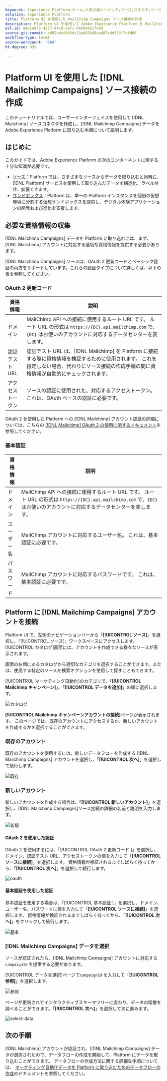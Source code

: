 ```yaml
---
keywords: Experience Platform;ホーム;人気の高いトピック;ソース;コネクタ;ソースコネクタ;ソース sdk;SDK;SDK
solution: Experience Platform
title: Platform UI を使用した MailChimp Campaigns ソース接続の作成
description: Platform UI を使用して Adobe Experience Platform を MailChimp Campaigns に接続する方法を説明します。
exl-id: e8e1ed32-4277-44c9-aafc-6bb9e0a1fe0d
source-git-commit: ed92bdcd965dc13ab83649aad87eddf53f7afd60
workflow-type: tm+mt
source-wordcount: '684'
ht-degree: 93%

---
```


# Platform UI を使用した [!DNL Mailchimp Campaigns] ソース接続の作成

このチュートリアルでは、ユーザーインターフェイスを使用して [!DNL Mailchimp] ソースコネクタを作成し、[!DNL Mailchimp Campaigns] データを Adobe Experience Platform に取り込む手順について説明します。

## はじめに

このガイドでは、Adobe Experience Platform の次のコンポーネントに関する十分な知識が必要です。

* [ソース](../../../../home.md)：Platform では、さまざまなソースからデータを取り込むと同時に、[!DNL Platform] サービスを使用して取り込んだデータを構造化、ラベル付け、拡張できます。
* [サンドボックス](../../../../../sandboxes/home.md)：Platform は、単一の Platform インスタンスを個別の仮想環境に分割する仮想サンドボックスを提供し、デジタル体験アプリケーションの開発および進化を支援します。

## 必要な資格情報の収集

[!DNL Mailchimp Campaigns] データを Platform に取り込むには、まず、[!DNL Mailchimp] アカウントに対応する適切な資格情報を提供する必要があります。

[!DNL Mailchimp Campaigns] ソースは、OAuth 2 更新コードとベーシック認証の両方をサポートしています。これらの認証タイプについて詳しくは、以下の表を参照してください。

### OAuth 2 更新コード

| 資格情報 | 説明 |
| --- | --- |
| ドメイン | MailChimp API への接続に使用するルート URL です。 ルート URL の形式は `https://{DC}.api.mailchimp.com` で、 `{DC}` はお使いのアカウントに対応するデータセンターを表します。 |
| 認証テスト URL | 認証テスト URL は、[!DNL Mailchimp] を Platform に接続する際に資格情報を検証するために使用されます。 これを指定しない場合、代わりにソース接続の作成手順の間に資格情報が自動的にチェックされます。 |
| アクセストークン | ソースの認証に使用された、対応するアクセストークン。これは、OAuth ベースの認証に必要です。 |

OAuth 2 を使用した Platform への [!DNL Mailchimp] アカウント認証の詳細については、こちらの [[!DNL Mailchimp] OAuth 2 の使用に関するドキュメント](https://mailchimp.com/developer/marketing/guides/access-user-data-oauth-2/)を参照してください。

### 基本認証

| 資格情報 | 説明 |
| --- | --- |
| ドメイン | MailChimp API への接続に使用するルート URL です。 ルート URL の形式は `https://{DC}.api.mailchimp.com` で、`{DC}` はお使いのアカウントに対応するデータセンターを表します。 |
| ユーザー名 | MailChimp アカウントに対応するユーザー名。 これは、基本認証に必要です。 |
| パスワード | MailChimp アカウントに対応するパスワードです。 これは、基本認証に必要です。 |

## Platform に [!DNL Mailchimp Campaigns] アカウントを接続

Platform UI で、左側のナビゲーションバーから「**[!UICONTROL ソース]**」を選択し、「[!UICONTROL ソース]」ワークスペースにアクセスします。 [!UICONTROL カタログ]画面には、アカウントを作成できる様々なソースが表示されます。

画面の左側にあるカタログから適切なカテゴリを選択することができます。または、使用する特定のソースを検索オプションを使用して探すこともできます。

[!UICONTROL マーケティング自動化]のカテゴリで、「**[!UICONTROL Mailchimp キャンペーン]**」、「**[!UICONTROL データを追加]**」の順に選択します。

![カタログ](../../../../images/tutorials/create/mailchimp-campaigns/catalog.png)

**[!UICONTROL Mailchimp キャンペーンアカウントの接続]**&#x200B;ページが表示されます。 このページでは、既存のアカウントにアクセスするか、新しいアカウントを作成するかを選択することができます。

### 既存のアカウント

既存のアカウントを使用するには、新しいデータフローを作成する [!DNL Mailchimp Campaigns] アカウントを選択し、「**[!UICONTROL 次へ]**」を選択して続行します。

![既存](../../../../images/tutorials/create/mailchimp-campaigns/existing.png)

### 新しいアカウント

新しいアカウントを作成する場合は、「**[!UICONTROL 新しいアカウント]**」を選択し、[!DNL Mailchimp Campaigns]ソース接続の詳細の名前と説明を入力します。

![新規](../../../../images/tutorials/create/mailchimp-campaigns/new.png)

#### OAuth 2 を使用した認証

OAuth 2 を使用するには、「[!UICONTROL OAuth 2 更新コード ]」を選択し、ドメイン、認証テスト URL、アクセストークンの値を入力して「**[!UICONTROL ソースに接続]**」を選択します。 資格情報が検証されるまでしばらく待ってから、「**[!UICONTROL 次へ]**」を選択して続行します。

![oauth](../../../../images/tutorials/create/mailchimp-campaigns/oauth.png)

#### 基本認証を使用した認証

基本認証を使用する場合は、「[!UICONTROL  基本認証 ]」を選択し、ドメイン、ユーザー名、パスワードに値を入力して「**[!UICONTROL ソースに接続]**」を選択します。 資格情報が検証されるまでしばらく待ってから、「**[!UICONTROL 次へ]**」をクリックして続行します。

![基本](../../../../images/tutorials/create/mailchimp-campaigns/basic.png)

### [!DNL Mailchimp Campaigns] データを選択

ソースが認証されたら、[!DNL Mailchimp Campaigns] アカウントに対応する `campaignId` を提供する必要があります。

[!UICONTROL データを選択]ページで`campaignId` を入力して「**[!UICONTROL 参照]**」を選択します。

![参照](../../../../images/tutorials/create/mailchimp-campaigns/explore.png)

ページが更新されてインタラクティブスキーマツリーに変わり、データの階層を調べることができます。「**[!UICONTROL 次へ]**」を選択して次に進みます。

![select-data](../../../../images/tutorials/create/mailchimp-campaigns/select-data.png)

## 次の手順

[!DNL Mailchimp] アカウントが認証され、[!DNL Mailchimp Campaigns] データが選択されたので、データフローの作成を開始して、Platform にデータを取り込むことができます。 データフローの作成方法に関する詳細な手順については、 [マーケティング自動化データを Platform に取り込むためのデータフローの作成](../../dataflow/marketing-automation.md)のドキュメントを参照してください。
